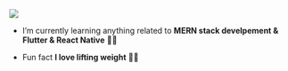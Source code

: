 <img src=https://bit.ly/3nW0j0h](https://iris.ai/wp-content/uploads/2016/01/maxresdefault.jpg>

- I’m currently learning anything related to **MERN stack develpement  &  Flutter  &  React Native** 👨‍💻

- Fun fact **I love lifting weight** 🏋️‍♂️
